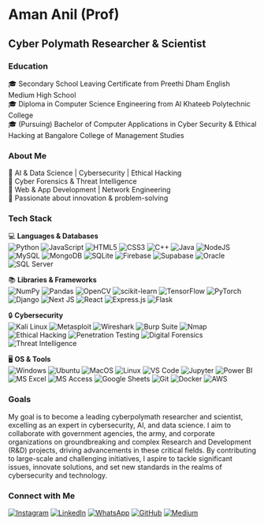 # Aman Anil (Prof)

## Cyber Polymath Researcher & Scientist

### Education  
🎓 Secondary School Leaving Certificate from Preethi Dham English Medium High School  
🎓 Diploma in Computer Science Engineering from Al Khateeb Polytechnic College  
🎓 (Pursuing) Bachelor of Computer Applications in Cyber Security & Ethical Hacking at Bangalore College of Management Studies  

### About Me  
🔹 AI & Data Science | Cybersecurity | Ethical Hacking  
🔹 Cyber Forensics & Threat Intelligence  
🔹 Web & App Development | Network Engineering  
🔹 Passionate about innovation & problem-solving  

### Tech Stack  
💻 **Languages & Databases**  
![Python](https://img.shields.io/badge/python-3670A0?style=for-the-badge&logo=python&logoColor=ffdd54) ![JavaScript](https://img.shields.io/badge/javascript-%23323330.svg?style=for-the-badge&logo=javascript&logoColor=%23F7DF1E) ![HTML5](https://img.shields.io/badge/html5-%23E34F26.svg?style=for-the-badge&logo=html5&logoColor=white) ![CSS3](https://img.shields.io/badge/css3-%231572B6.svg?style=for-the-badge&logo=css3&logoColor=white) ![C++](https://img.shields.io/badge/c++-%2300599C.svg?style=for-the-badge&logo=c%2B%2B&logoColor=white) ![Java](https://img.shields.io/badge/java-%23ED8B00.svg?style=for-the-badge&logo=openjdk&logoColor=white) ![NodeJS](https://img.shields.io/badge/node.js-6DA55F?style=for-the-badge&logo=node.js&logoColor=white) ![MySQL](https://img.shields.io/badge/mysql-4479A1.svg?style=for-the-badge&logo=mysql&logoColor=white) ![MongoDB](https://img.shields.io/badge/MongoDB-%234ea94b.svg?style=for-the-badge&logo=mongodb&logoColor=white) ![SQLite](https://img.shields.io/badge/sqlite-%2307405e.svg?style=for-the-badge&logo=sqlite&logoColor=white) ![Firebase](https://img.shields.io/badge/firebase-%23039BE5.svg?style=for-the-badge&logo=firebase) ![Supabase](https://img.shields.io/badge/supabase-%233ECF8E.svg?style=for-the-badge&logo=supabase&logoColor=white) ![Oracle](https://img.shields.io/badge/oracle-%23F80000.svg?style=for-the-badge&logo=oracle&logoColor=white) ![SQL Server](https://img.shields.io/badge/sql_server-%23CC2927.svg?style=for-the-badge&logo=microsoft-sql-server&logoColor=white)  

📚 **Libraries & Frameworks**  
![NumPy](https://img.shields.io/badge/numpy-%23013243.svg?style=for-the-badge&logo=numpy&logoColor=white) ![Pandas](https://img.shields.io/badge/pandas-%23150458.svg?style=for-the-badge&logo=pandas&logoColor=white) ![OpenCV](https://img.shields.io/badge/opencv-%23white.svg?style=for-the-badge&logo=opencv&logoColor=white) ![scikit-learn](https://img.shields.io/badge/scikit--learn-%23F7931E.svg?style=for-the-badge&logo=scikit-learn&logoColor=white) ![TensorFlow](https://img.shields.io/badge/TensorFlow-%23FF6F00.svg?style=for-the-badge&logo=TensorFlow&logoColor=white) ![PyTorch](https://img.shields.io/badge/PyTorch-%23EE4C2C.svg?style=for-the-badge&logo=PyTorch&logoColor=white) ![Django](https://img.shields.io/badge/django-%23092E20.svg?style=for-the-badge&logo=django&logoColor=white) ![Next JS](https://img.shields.io/badge/Next-black?style=for-the-badge&logo=next.js&logoColor=white) ![React](https://img.shields.io/badge/react-%2320232a.svg?style=for-the-badge&logo=react&logoColor=%2361DAFB) ![Express.js](https://img.shields.io/badge/express.js-%23404d59.svg?style=for-the-badge&logo=express&logoColor=%2361DAFB) ![Flask](https://img.shields.io/badge/flask-%23000.svg?style=for-the-badge&logo=flask&logoColor=white)  

🔒 **Cybersecurity**  
![Kali Linux](https://img.shields.io/badge/Kali_Linux-557C94?style=for-the-badge&logo=kali-linux&logoColor=white) ![Metasploit](https://img.shields.io/badge/Metasploit-%23E32E37.svg?style=for-the-badge&logo=metasploit&logoColor=white) ![Wireshark](https://img.shields.io/badge/Wireshark-%231679A7.svg?style=for-the-badge&logo=wireshark&logoColor=white) ![Burp Suite](https://img.shields.io/badge/Burp_Suite-%23FF6347.svg?style=for-the-badge&logo=burp-suite&logoColor=white) ![Nmap](https://img.shields.io/badge/Nmap-%237D4698.svg?style=for-the-badge&logo=nmap&logoColor=white) ![Ethical Hacking](https://img.shields.io/badge/ethical_hacking-%2300A8FF.svg?style=for-the-badge&logo=hackaday&logoColor=white) ![Penetration Testing](https://img.shields.io/badge/penetration_testing-%231E90FF.svg?style=for-the-badge&logo=owasp&logoColor=white) ![Digital Forensics](https://img.shields.io/badge/digital_forensics-%23FF6F00.svg?style=for-the-badge&logo=onlyoffice&logoColor=white) ![Threat Intelligence](https://img.shields.io/badge/threat_intelligence-%232E8B57.svg?style=for-the-badge&logo=opendns&logoColor=white)  

🖥 **OS & Tools**  
![Windows](https://img.shields.io/badge/windows-%230078D6.svg?style=for-the-badge&logo=windows&logoColor=white) ![Ubuntu](https://img.shields.io/badge/ubuntu-%23E95420.svg?style=for-the-badge&logo=ubuntu&logoColor=white) ![MacOS](https://img.shields.io/badge/macOS-%23000000.svg?style=for-the-badge&logo=apple&logoColor=white) ![Linux](https://img.shields.io/badge/linux-%23FCC624.svg?style=for-the-badge&logo=linux&logoColor=black) ![VS Code](https://img.shields.io/badge/visual%20studio%20code-%23007ACC.svg?style=for-the-badge&logo=visual-studio-code&logoColor=white) ![Jupyter](https://img.shields.io/badge/jupyter-%23F37626.svg?style=for-the-badge&logo=jupyter&logoColor=white) ![Power BI](https://img.shields.io/badge/powerbi-%23F2C811.svg?style=for-the-badge&logo=powerbi&logoColor=black) ![MS Excel](https://img.shields.io/badge/MS_Excel-%23217346.svg?style=for-the-badge&logo=microsoft-excel&logoColor=white) ![MS Access](https://img.shields.io/badge/MS_Access-%23A4373A.svg?style=for-the-badge&logo=microsoft-access&logoColor=white) ![Google Sheets](https://img.shields.io/badge/Google_Sheets-%230F9D58.svg?style=for-the-badge&logo=google-sheets&logoColor=white) ![Git](https://img.shields.io/badge/git-%23F05033.svg?style=for-the-badge&logo=git&logoColor=white) ![Docker](https://img.shields.io/badge/docker-%230db7ed.svg?style=for-the-badge&logo=docker&logoColor=white) ![AWS](https://img.shields.io/badge/AWS-%23FF9900.svg?style=for-the-badge&logo=amazon-aws&logoColor=white)

### Goals  
My goal is to become a leading cyberpolymath researcher and scientist, excelling as an expert in cybersecurity, AI, and data science. I aim to collaborate with government agencies, the army, and corporate organizations on groundbreaking and complex Research and Development (R&D) projects, driving advancements in these critical fields. By contributing to large-scale and challenging initiatives, I aspire to tackle significant issues, innovate solutions, and set new standards in the realms of cybersecurity and technology.  

### Connect with Me  
[![Instagram](https://img.shields.io/badge/Instagram-%23E4405F.svg?logo=Instagram&logoColor=white)](https://www.instagram.com/amananilofficial) [![LinkedIn](https://img.shields.io/badge/LinkedIn-%230077B5.svg?logo=linkedin&logoColor=white)](https://www.linkedin.com/in/amananilofficial) [![WhatsApp](https://img.shields.io/badge/WhatsApp-25D366?logo=whatsapp&logoColor=white)](https://wa.me/+917892939127) [![GitHub](https://img.shields.io/badge/GitHub-%23121011.svg?logo=github&logoColor=white)](https://github.com/amananilofficial) [![Medium](https://img.shields.io/badge/Medium-%23000000.svg?logo=Medium&logoColor=white)](https://medium.com/@amananilofficial)
